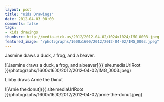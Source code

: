 ```yaml
---
layout: post
title: "Kids Drawings"
date: 2012-04-03 08:00
comments: false
tags: 
- kids drawings
thumbsrc: http://media.eick.us/2012/2012-04-02/1024x1024/IMG_0003.jpeg
featured_image: "/photographs/1600x1600/2012/2012-04-02/IMG_0003.jpeg"
---
```

Jasmine draws a duck, a frog, and a beaver.



![Jasmine draws a duck, a frog, and a beaver]({{ site.mediaUrlRoot }}/photographs/1600x1600/2012/2012-04-02/IMG_0003.jpeg)


Libby draws Arnie the Donut



![Arnie the donut]({{ site.mediaUrlRoot }}/photographs/1600x1600/2012/2012-04-02/arnie-the-donut.jpeg)

